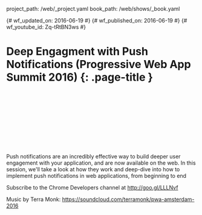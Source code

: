 project_path: /web/_project.yaml
book_path: /web/shows/_book.yaml

{# wf_updated_on: 2016-06-19 #}
{# wf_published_on: 2016-06-19 #}
{# wf_youtube_id: Zq-tRtBN3ws #}

# Deep Engagment with Push Notifications (Progressive Web App Summit 2016) {: .page-title }


<div class="video-wrapper">
  <iframe class="devsite-embedded-youtube-video" data-video-id="Zq-tRtBN3ws"
          data-autohide="1" data-showinfo="0" frameborder="0" allowfullscreen>
  </iframe>
</div>


Push notifications are an incredibly effective way to build deeper user engagement with your application, and are now available on the web. In this session, we'll take a look at how they work and deep-dive into how to implement push notifications in web applications, from beginning to end

Subscribe to the Chrome Developers channel at http://goo.gl/LLLNvf

Music by Terra Monk: https://soundcloud.com/terramonk/pwa-amsterdam-2016
